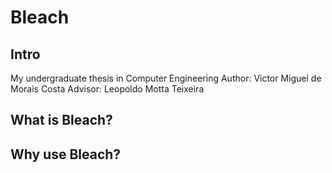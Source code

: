 # Bleach

## Intro
My undergraduate thesis in Computer Engineering
Author: Victor Miguel de Morais Costa
Advisor: Leopoldo Motta Teixeira

## What is Bleach?

## Why use Bleach?
